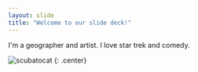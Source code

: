 ```yaml
---
layout: slide
title: "Welcome to our slide deck!"
---
```


I'm a geographer and artist. I love star trek and comedy. 

![scubatocat](https://octodex.github.com/scubatocat/)
{: .center}
